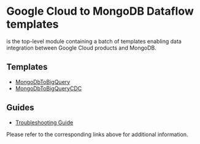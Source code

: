# Google Cloud to MongoDB Dataflow templates

is the top-level module containing a batch
of templates enabling data integration between Google Cloud products and MongoDB.

## Templates
* [MongoDbToBigQuery](docs/MongoDbToBigQuery/README.md)
* [MongoDbToBigQueryCDC](docs/MongoDbToBigQueryCDC/README.md)

## Guides
* [Troubleshooting Guide](docs/troubleshooting.md)

Please refer to the corresponding links above for additional information.
